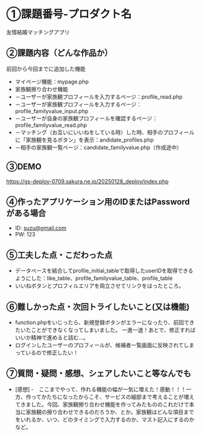 # ①課題番号-プロダクト名

友情結婚マッチングアプリ

## ②課題内容（どんな作品か）

前回から今回までに追加した機能
- マイページ機能：mypage.php
- 家族観擦り合わせ機能
- －ユーザーが家族観プロフィールを入力するページ：profile_read.php
- －ユーザーが家族観プロフィールを入力するページ：profile_familyvalue_input.php
- －ユーザーが自身の家族観プロフィールを確認するページ：profile_familyvalue_read.php
- －マッチング（お互いにいいねをしている時）した時、相手のプロフィールに「家族観を見るボタン」を表示：andidate_profiles.php
- －相手の家族観一覧ページ：candidate_familyvalue.php（作成途中）

## ③DEMO

https://gs-deploy-0709.sakura.ne.jp/20250128_deploy/index.php

## ④作ったアプリケーション用のIDまたはPasswordがある場合

- ID: suzu@gmail.com
- PW: 123

## ⑤工夫した点・こだわった点

- データベースを結合してprofile_initial_tableで取得したuserIDを取得できるようにした：like_table、profile_familyvalue_table、profile_table
- いいねボタンとプロフィルエリアを両立させてリンクをはったところ。

## ⑥難しかった点・次回トライしたいこと(又は機能)
- function.phpをいじったら、新規登録ボタンがエラーになったり、前回できたいたことができなくなってしまいました。
一進一退！あとで、修正すればいいか精神で進めると詰む…。
- ログインしたユーザーのプロフィールが、候補者一覧画面に反映されてしまっているので修正したい！

## ⑦質問・疑問・感想、シェアしたいこと等なんでも
- [感想]
-　ここまでやって、作れる機能の幅が一気に増えた！感動！！！一方、作ってかたちになったからこそ、サービスの細部まで考えることが増えてきました。今回、家族観擦り合わせ機能を作ってみたもののこれだけで本当に家族観の擦り合わせできるのだろうか、とか。家族観はどんな項目までをいれるか、いつ、どのタイミングで入力するのか、マスト記入にするのかなど。
